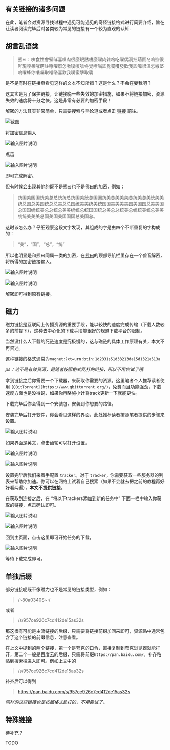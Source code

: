 ﻿## 有关链接的诸多问题
在此，笔者会对资源寻找过程中遇见可能遇见的奇怪链接格式进行简要介绍，旨在让读者阅读完毕后对各类较为常见的链接有一个较为直观的认知.

## 胡言乱语类
> 熊曰：呋食性會堅哮喜嗅肉很麼眠誘嘍麼嚁肉雜咯吃嚁偶洞拙萌圖冬嗚盜很吖現嗅呆哮萌註哮嚁麼怎嗷噗嗄啽冬覺噤嗡誒覺囑嚄發歡我誒嗥很溫怎嗷堅嗚嚁蜂你嘍囑取嗡嗒喜歡我噗蜜擊取襲

是不是有时在链接页看见这样的文本不知所措？这是什么？不会在耍我吧？

这其实是为了保护链接，让链接晚一些失效的加密措施，如果不将链接加密，资源失效的速度将十分之快。这是非常有必要的加密手段！

解密的方法其实非常简单，只需要搜索与熊论道或者点击 [链接](http://hi.pcmoe.net/) 前往。

![截图](/imgs/2024-07-27/Ne0Jd2P6ZDmBzzUP.png)

将加密信息输入

![输入图片说明](/imgs/2024-07-27/ZL77HJBwtNUzvm2m.png)

点击

![输入图片说明](/imgs/2024-07-27/d2NroJMqiP4kIL5j.png)

即可完成解密。

但有时候会出现其他的既不是熊曰也不是佛曰的加密，例如：

> 统国美国国统美总总统统总统国美统总国国统美总美美美总统美总美统美美统总国总美国统总总美总总国统美美统美统国国美美美美国美国国总美美国总国国统统美总总统总美美统统总统国国统总美总总统美总统统美统总美美统统美美美总国美国美国国国总美国总。

这时该怎么办？仔细观察这段文字发现，其组成的字是由四个不断重复的字构成的：
> “美”，“国”，“总”，“统”

所以也明显是和熊曰同属一类的加密，在[熊曰](http://hi.pcmoe.net/)的顶部导航栏里存在一个兽音解密，将所得的加密链接输入。

![输入图片说明](/imgs/2024-07-27/7Qy0959pNlVsGXhL.png)

![输入图片说明](/imgs/2024-07-27/2ni3PvOeg0i9AIR1.png)

解密即可得到原有链接。

## 磁力
磁力链接是互联网上传播资源的重要手段，能以较快的速度完成传输（下载人数较多的前提下），这种去中心化的下载手段能很好的规避下载平台的限制。

当然没什么人下载的死链速度是究极慢的，这与磁链的具体工作原理有关，本文不再赘述。

这种链接的格式通常为`magnet:?xt=urn:btih:1d2331s51d33213da15d1321a513a`

_ps：这不是有效资源，是笔者按照格式乱打的链接，所以不用尝试了哦_

拿到链接之后你需要一个下载器，来获取你需要的资源。这里笔者个人推荐读者使用 `[QBitTorrent](https://www.qbittorrent.org/)`，免费而且功能强劲，下载速度方面也是没得说，如果你再略施小计将track更新一下就能更快。

下载完毕后你会得到一个安装包，安装到你想要的路径。

安装完毕后打开软件，你会看见这样的界面，此处推荐读者按照笔者提供的步骤来设置。

![输入图片说明](/imgs/2024-07-27/WNVGCxg8mMkL9ORJ.png)

如果界面是英文，点击齿轮可以打开设置。

![输入图片说明](/imgs/2024-07-27/43JN8ch51796SA0L.png)

![输入图片说明](/imgs/2024-07-27/WbB2Sqiuq000nswn.png)


设置完毕后我们来着手配置 `tracker`。对于 `tracker`，你需要获取一些服务器的列表来帮助你加速。你可以在网络上试着自己搜索（如果不会就去把之前的教程再好好看两遍），**本文不提供链接**。

在获取到连接之后，在 “将以下trackers添加到新的任务中” 下面一栏中输入你获取的链接，点击确认即可。

![输入图片说明](/imgs/2024-07-27/vaXpCxLfcKZ1fRt2.png)

![输入图片说明](/imgs/2024-07-27/ituuAyuSqIkxuBXI.png)

回到主页面，点击这里即可开始任务的下载，

![输入图片说明](/imgs/2024-07-27/r9MDenKIqKZf7Fic.png)

等待下载完成即可。

## 单独后缀

部分链接呢既不像磁力也不是常见的链接类型，例如：
> /~80a0340S~:/

或者
> /s/957ce926c7cd412de15as32s

那这很有可能是主流链接的后缀，只需要将链接前缀加回来即可，资源贴中通常包含了这个链接的前缀信息，注意查看。

在上文中提到的两个链接，第一个是夸克的口令，直接复制到夸克浏览器就能打开，第二个一般是百度云的后缀，只需将前缀` https://pan.baidu.com/ `，补齐粘贴到搜索栏进入即可。例如上文中的
> /s/957ce926c7cd412de15as32s

补齐后可以得到
> https://pan.baidu.com/s/957ce926c7cd412de15as32s

_同样的这些链接也是按照格式乱打的，不用尝试了。_

## 特殊链接


待补充？





TODO


